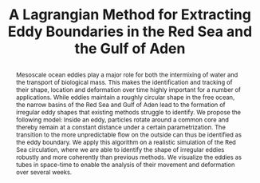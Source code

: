 ---
# this file is written in YAML http://docs.ansible.com/ansible/latest/YAMLSyntax.html
# all lines with a leading sharp are comments and will not be compiled
# longer blocks of text should start with a a leading > to escape all special characters

# URL handle for generated webpage
slug:       redseaeddies

#specifies layout to be used for page generation (do not modify)
layout:     publication

#publication title
title:      >
   A Lagrangian Method for Extracting Eddy Boundaries in the Red Sea and the Gulf of Aden
   
#include in selected publications on front page (optional, delete line if not applicable)
display:	selected

#list all publication authors in correct order (please check the spelling is identical to your personal page)
authors:
 - Anke Friederici
 - Habib Toye Mahamadou Kele
 - Ibrahim Hoteit
 - Tino Weinkauf
 - Holger Theisel
 - Markus Hadwiger
 
#insert publication venue (displayed on publication page)
venue:      >
   IEEE Scientific Visualization 2018 Short Papers, to appear
   
#insert short venue (displayed in box in publication list)
shortvenue: >
   IEEE Scientific Visualization 2018 Short Papers

#specify publication year
year:       2018

#insert abstract of publication
abstract:   >
   Mesoscale ocean eddies play a major role for both the intermixing of water and the transport of biological mass. This makes the identification and tracking of their shape, location and deformation over time highly important for a number of applications. While eddies maintain a roughly circular shape in the free ocean, the narrow basins of the Red Sea and Gulf of Aden lead to the formation of irregular eddy shapes that existing methods struggle to identify. We propose the following model: Inside an eddy, particles rotate around a common core and thereby remain at a constant distance under a certain parametrization. The transition to the more unpredictable flow on the outside can thus be identified as the eddy boundary. We apply this algorithm on a realistic simulation of the Red Sea circulation, where we are able to identify the shape of irregular eddies robustly and more coherently than previous methods. We visualize the eddies as tubes in space-time to enable the analysis of their movement and deformation over several weeks.
   
#link to hi-res teaser image of publication (please make sure the image is wide, e.g. aspect ratio between 4:2 and 4:1)
teaser:     './publications/2018_friederici_redseaeddies.jpg'
   
#link to smaller thumbnail image of publication (please make sure the aspect ratio is 3:2, suggested size is 150x100px)
thumbnail:  './publications/2018_friederici_thumbnail.png'

#link to publication video (optional): you can either upload the video to our website (insert local link) or host it on youtube or vimeo (in this case insert the youtube/vimeo link)
video:      './publications/2018_friederici_redseaeddies.mp4'

#link to publication pdf (optional)
pdf:        './publications/2018_friederici_redseaeddies.pdf'

#insert citation. please format citation by inserting <br> at line breaks, &nbsp;&nbsp; will insert a tab character to prettify the citation
citation:   >
  @inproceedings{Friederici2018RedSeaEddies,<br>
   &nbsp;&nbsp;title = {A Lagrangian Method for Extracting Eddy Boundaries in the Red Sea and the Gulf of Aden},<br>
   &nbsp;&nbsp;author = {Friedrici, Anke and Toye Mahamadou Kele, Habib and Hoteit, Ibrahim and Weinkauf, Tino and Theisel, Holger and Hadwiger, Markus},<br>
   &nbsp;&nbsp;booktitle = {IEEE Scientific Visualization 2018 Short Papers},<br>
   &nbsp;&nbsp;year = {2018}<br>
   &nbsp;&nbsp;pages = {to appear}<br>
  }

#insert links to additional material for the publication (optional)
#links need a title, a URL and a type (this defines the link icon) which can be one of the following values: code, archive, files, slides or text (this is the default icon)
links: 
 - title: Supplementary Parameter Studies
   type:  pdf
   url:   './publications/2018_friederici_redseaeddies_supplementary.pdf' 
# - title: ExampleSlides
#  type:  slides
#   url:   './publications/presentation.pptx'
   
 #don't forget the leading and trailing --- in a YAML file
---